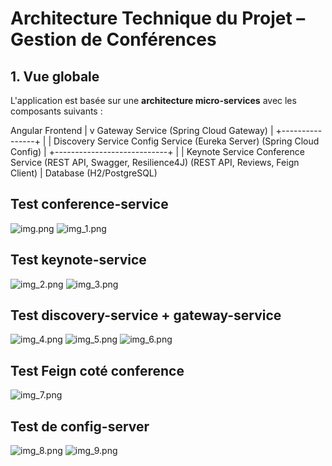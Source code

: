 # Architecture Technique du Projet – Gestion de Conférences

## 1. Vue globale

L'application est basée sur une **architecture micro-services** avec les composants suivants :  

Angular Frontend
|
v
Gateway Service (Spring Cloud Gateway)
|
+----------------+
|                |
Discovery Service    Config Service
(Eureka Server)      (Spring Cloud Config)
|
+----------------------------+
|                            |
Keynote Service                  Conference Service
(REST API, Swagger, Resilience4J)  (REST API, Reviews, Feign Client)
|
Database (H2/PostgreSQL)


## Test conference-service 
![img.png](img.png)
![img_1.png](img_1.png)

## Test keynote-service
![img_2.png](img_2.png)
![img_3.png](img_3.png)

## Test discovery-service + gateway-service
![img_4.png](img_4.png)
![img_5.png](img_5.png)
![img_6.png](img_6.png)


## Test Feign coté conference
![img_7.png](img_7.png)


## Test de config-server
![img_8.png](img_8.png)
![img_9.png](img_9.png)